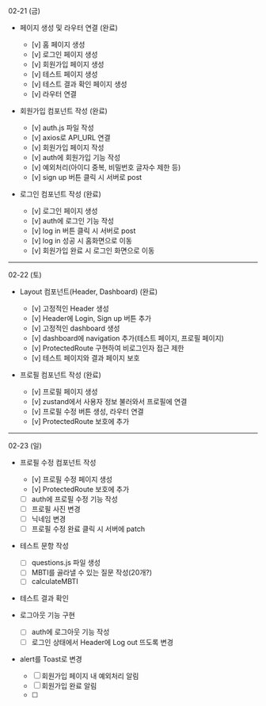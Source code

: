 02-21 (금)

- 페이지 생성 및 라우터 연결 (완료)

  - [v] 홈 페이지 생성
  - [v] 로그인 페이지 생성
  - [v] 회원가입 페이지 생성
  - [v] 테스트 페이지 생성
  - [v] 테스트 결과 확인 페이지 생성
  - [v] 라우터 연결

- 회원가입 컴포넌트 작성 (완료)

  - [v] auth.js 파일 작성
  - [v] axios로 API_URL 연결
  - [v] 회원가입 페이지 작성
  - [v] auth에 회원가입 기능 작성
  - [v] 예외처리(아이디 중복, 비밀번호 글자수 제한 등)
  - [v] sign up 버튼 클릭 시 서버로 post

- 로그인 컴포넌트 작성 (완료)

  - [v] 로그인 페이지 생성
  - [v] auth에 로그인 기능 작성
  - [v] log in 버튼 클릭 시 서버로 post
  - [v] log in 성공 시 홈화면으로 이동
  - [v] 회원가입 완료 시 로그인 화면으로 이동

---

02-22 (토)

- Layout 컴포넌트(Header, Dashboard) (완료)

  - [v] 고정적인 Header 생성
  - [v] Header에 Login, Sign up 버튼 추가
  - [v] 고정적인 dashboard 생성
  - [v] dashboard에 navigation 추가(테스트 페이지, 프로필 페이지)
  - [v] ProtectedRoute 구현하여 비로그인자 접근 제한
  - [v] 테스트 페이지와 결과 페이지 보호

- 프로필 컴포넌트 작성 (완료)

  - [v] 프로필 페이지 생성
  - [v] zustand에서 사용자 정보 불러와서 프로필에 연결
  - [v] 프로필 수정 버튼 생성, 라우터 연결
  - [v] ProtectedRoute 보호에 추가

---

02-23 (일)

- 프로필 수정 컴포넌트 작성

  - [v] 프로필 수정 페이지 생성
  - [v] ProtectedRoute 보호에 추가
  - [ ] auth에 프로필 수정 기능 작성
  - [ ] 프로필 사진 변경
  - [ ] 닉네임 변경
  - [ ] 프로필 수정 완료 클릭 시 서버에 patch

- 테스트 문항 작성

  - [ ] questions.js 파일 생성
  - [ ] MBTI를 골라낼 수 있는 질문 작성(20개?)
  - [ ] calculateMBTI

- 테스트 결과 확인

- 로그아웃 기능 구현

  - [ ] auth에 로그아웃 기능 작성
  - [ ] 로그인 상태에서 Header에 Log out 뜨도록 변경

- alert를 Toast로 변경
  - [ ] 회원가입 페이지 내 예외처리 알림
  - [ ] 회원가입 완료 알림
  - [ ]
